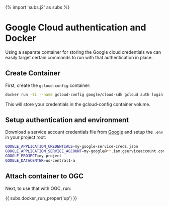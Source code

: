 {% import 'subs.j2' as subs %}
# Google Cloud authentication and Docker

Using a separate container for storing the Google cloud credentials we can easily target certain
commands to run with that authentication in place.

## Create Container

First, create the `gcloud-config` container:

``` bash
docker run -ti --name gcloud-config google/cloud-sdk gcloud auth login
```

This will store your credentials in the gcloud-config container volume.

## Setup authentication and environment

Download a service account credentials file from [Google](https://cloud.google.com/iam/docs/service-account) and setup the `.env` in your project root:

```bash
GOOGLE_APPLICATION_CREDENTIALS=my-google-service-creds.json
GOOGLE_APPLICATION_SERVICE_ACCOUNT=my-google@**.iam.gserviceaccount.com
GOOGLE_PROJECT=my-project
GOOGLE_DATACENTER=us-central1-a
```

## Attach container to OGC
Next, to use that with OGC, run:

{{ subs.docker_run_proper('up') }}